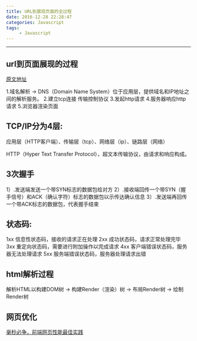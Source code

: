 ```yaml
---
title: URL到展现页面的全过程
date: 2016-12-28 22:28:47
categories: Javascript
tags:
     - Javascript
---
```


---------------------

## url到页面展现的过程   

[原文地址](http://www.cnblogs.com/strick/p/5494869.html)

1.域名解析 	-> 		DNS（Domain Name System）位于应用层，提供域名和IP地址之间的解析服务。
2.建立tcp连接 		传输控制协议
3.发起http请求
4.服务器响应http请求
5.浏览器渲染页面

## TCP/IP分为4层:

应用层（HTTP客户端）、传输层（tcp）、网络层（ip）、链路层（网络）

HTTP（Hyper Text Transfer Protocol），超文本传输协议，由请求和响应构成。

## 3次握手

1）.发送端发送一个带SYN标志的数据包给对方
2）.接收端回传一个带SYN（握手信号）和ACK（确认字符）标志的数据包以示传达确认信息
3）.发送端再回传一个带ACK标志的数据包，代表握手结束

## 状态码:

1xx 信息性状态码，接收的请求正在处理
2xx 成功状态码，请求正常处理完毕
3xx 重定向状态码，需要进行附加操作以完成请求
4xx 客户端错误状态码，服务器无法处理请求
5xx 服务端错误状态码，服务器处理请求出错

## html解析过程

解析HTML以构建DOM树 -> 构建Render（渲染）树 -> 布局Render树 -> 绘制Render树

## 网页优化

[毫秒必争，前端网页性能最佳实践](http://www.cnblogs.com/developersupport/p/3248695.html)
